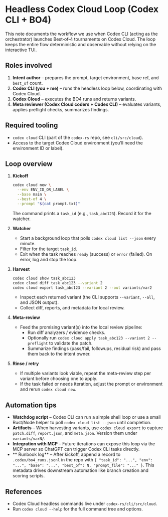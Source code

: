 # Headless Codex Cloud Loop (Codex CLI + BO4)

This note documents the workflow we use when Codex CLI (acting as the orchestrator) launches Best‑of‑4 tournaments on Codex Cloud. The loop keeps the entire flow deterministic and observable without relying on the interactive TUI.

## Roles involved

1. **Intent author** – prepares the prompt, target environment, base ref, and `best_of` count.
2. **Codex CLI (you + me)** – runs the headless loop below, coordinating with Codex Cloud.
3. **Codex Cloud** – executes the BO4 runs and returns variants.
4. **Meta reviewer (Codex Cloud coders + Codex CLI)** – evaluates variants, applies preflight checks, summarizes findings.

## Required tooling

- `codex cloud` CLI (part of the `codex-rs` repo, see `cli/src/cloud`).
- Access to the target Codex Cloud environment (you’ll need the environment ID or label).

## Loop overview

1. **Kickoff**
   ```bash
   codex cloud new \
     --env ENV_ID_OR_LABEL \
     --base main \
     --best-of 4 \
     --prompt "$(cat prompt.txt)"
   ```
   The command prints a `task_id` (e.g., `task_abc123`). Record it for the watcher.

2. **Watcher**
   - Start a background loop that polls `codex cloud list --json` every minute.
   - Filter for the target `task_id`.
   - Exit when the task reaches `ready` (success) or `error` (failed). On error, log and stop the loop.

3. **Harvest**
   ```bash
   codex cloud show task_abc123
   codex cloud diff task_abc123 --variant 2
   codex cloud export task_abc123 --variant 2 --out variants/var2
   ```
   - Inspect each returned variant (the CLI supports `--variant`, `--all`, and JSON output).
   - Collect diff, reports, and metadata for local review.

4. **Meta-review**
   - Feed the promising variant(s) into the local review pipeline:
     - Run diff analyzers / evidence checks.
     - Optionally run `codex cloud apply task_abc123 --variant 2 --preflight` to validate the patch.
     - Summarize findings (pass/fail, followups, residual risk) and pass them back to the intent owner.

5. **Rinse / retry**
   - If multiple variants look viable, repeat the meta-review step per variant before choosing one to apply.
   - If the task failed or needs iteration, adjust the prompt or environment and rerun `codex cloud new`.

## Automation tips

- **Watchdog script** – Codex CLI can run a simple shell loop or use a small Rust/Node helper to poll `codex cloud list --json` until completion.
- **Artifacts** – When harvesting variants, use `codex cloud export` to capture `patch.diff`, `report.json`, and `meta.json`. Version them under `variants/varN/`.
- **Integration with MCP** – Future iterations can expose this loop via the MCP server so ChatGPT can trigger Codex CLI tasks directly.
- ** Runbook log** – After kickoff, append a record to `.codex/bo4_runs.jsonl` in the repo with `{ "task_id": "...", "env": "...", "base": "...", "best_of": N, "prompt_file": "..." }`. This metadata drives downstream automation like branch creation and scoring scripts.

## References

- Codex Cloud headless commands live under `codex-rs/cli/src/cloud`.
- Run `codex cloud --help` for the full command tree and options.
